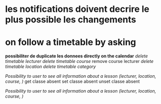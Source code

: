 # les notifications doivent decrire le plus possible les changements
# on follow a timetable by asking

**possibiliter de duplicate les donnees directly on the calendar**
*delete timetable lecturer*
*delete timetable course*
remove course lecturer
*delete timetable location*
*delete timetable category*


*Possibility to user to see all information about a lesson (lecturer, location, course, )*
get classe absent
set classe absent
unset classe absent


*Possibility to user to see all information about a lesson (lecturer, location, course, )*
